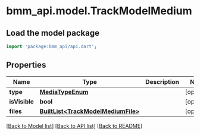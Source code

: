 # bmm_api.model.TrackModelMedium

## Load the model package
```dart
import 'package:bmm_api/api.dart';
```

## Properties
Name | Type | Description | Notes
------------ | ------------- | ------------- | -------------
**type** | [**MediaTypeEnum**](MediaTypeEnum.md) |  | [optional] 
**isVisible** | **bool** |  | [optional] 
**files** | [**BuiltList&lt;TrackModelMediumFile&gt;**](TrackModelMediumFile.md) |  | [optional] 

[[Back to Model list]](../README.md#documentation-for-models) [[Back to API list]](../README.md#documentation-for-api-endpoints) [[Back to README]](../README.md)


